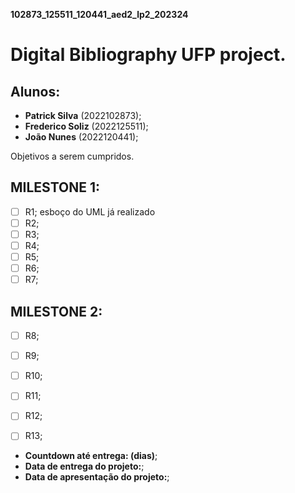 **102873_125511_120441_aed2_lp2_202324**
# Digital Bibliography UFP project.
## Alunos: 
- **Patrick Silva** (2022102873);
- **Frederico Soliz** (2022125511);
- **João Nunes** (2022120441);

Objetivos a serem cumpridos.
## MILESTONE 1:

- [ ] R1; esboço do UML já realizado
- [ ] R2; 
- [ ] R3;  
- [ ] R4; 
- [ ] R5;  
- [ ] R6;
- [ ] R7;

## MILESTONE 2:

- [ ] R8;
- [ ] R9;
- [ ] R10;
- [ ] R11;
- [ ] R12; 
- [ ] R13;



- **Countdown até entrega: (dias)**;
- **Data de entrega do projeto:**;
- **Data de apresentação do projeto:**;



